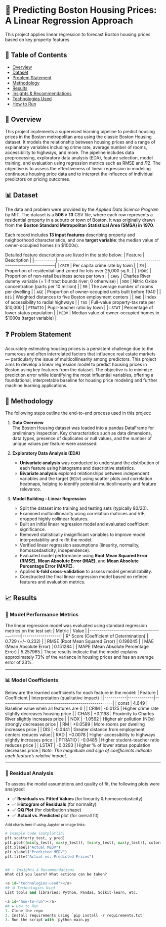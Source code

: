 # 📌 Predicting Boston Housing Prices: A Linear Regression Approach
This project applies linear regression to forecast Boston housing prices based on key property features.

## 📂 Table of Contents
- [Overview](#-overview)
- [Dataset](#-dataset)
- [Problem Statement](#-problem-statement)
- [Methodology](#-methodology)
- [Results](#-results)
- [Insights & Recommendations](#-insights--recommendations)
- [Technologies Used](#technologies-used)
- [How to Run](#how-to-run)

## 🧠 Overview
This project implements a supervised learning pipeline to predict housing prices in the Boston metropolitan area using the classic Boston Housing dataset. It models the relationship between housing prices and a range of explanatory variables including crime rate, average number of rooms, accessibility to highways, and more. The pipeline includes data preprocessing, exploratory data analysis (EDA), feature selection, model training, and evaluation using regression metrics such as RMSE and 𝑅2. The objective is to assess the effectiveness of linear regression in modeling continuous housing price data and to interpret the influence of individual predictors on pricing outcomes.

## 📊 Dataset
The data and problem were provided by the *Applied Data Science Program* by MIT. The dataset is a **506 × 13** CSV file, where each row represents a residential property in a suburb or town of Boston. It was originally drawn from the **Boston Standard Metropolitan Statistical Area (SMSA) in 1970**.

Each record includes **13 input features** describing property and neighborhood characteristics, and one **target variable**: the median value of owner-occupied homes (in $1000s).

Detailed feature descriptions are listed in the table below:
| Feature   | Description                                                                 |
|-----------|-----------------------------------------------------------------------------|
| `CRIM`    | Per capita crime rate by town                                               |
| `ZN`      | Proportion of residential land zoned for lots over 25,000 sq.ft.           |
| `INDUS`   | Proportion of non-retail business acres per town                            |
| `CHAS`    | Charles River dummy variable (= 1 if tract bounds river; 0 otherwise)       |
| `NOX`     | Nitric Oxide concentration (parts per 10 million)                          |
| `RM`      | The average number of rooms per dwelling                                    |
| `AGE`     | Proportion of owner-occupied units built before 1940                        |
| `DIS`     | Weighted distances to five Boston employment centers                        |
| `RAD`     | Index of accessibility to radial highways                                   |
| `TAX`     | Full-value property-tax rate per $10,000                                    |
| `PTRATIO` | Pupil-teacher ratio by town                                                 |
| `LSTAT`   | Percentage of lower status population                                       |
| `MEDV`    | Median value of owner-occupied homes in $1000s (target variable)            |

## ❓ Problem Statement
Accurately estimating housing prices is a persistent challenge due to the numerous and often interrelated factors that influence real estate markets — particularly the issue of multicollinearity among predictors. This project aims to develop a linear regression model to predict housing prices in Boston using key features from the dataset. The objective is to minimize prediction error while identifying the most influential variables, offering a foundational, interpretable baseline for housing price modeling and further machine learning applications.

## 🔎 Methodology
The following steps outline the end-to-end process used in this project:

1. **Data Overview**  
   The Boston Housing dataset was loaded into a pandas DataFrame for preliminary inspection. Key characteristics such as data dimensions, data types, presence of duplicates or null values, and the number of unique values per feature were assessed.
   
3. **Exploratory Data Analysis (EDA)**  
   - **Univariate analysis** was conducted to understand the distribution of each feature using histograms and descriptive statistics.  
   - **Bivariate analysis** explored relationships between independent variables and the target (`MEDV`) using scatter plots and correlation heatmaps, helping to identify potential multicollinearity and feature relevance.

4. **Model Building – Linear Regression**  
   - Split the dataset into training and testing sets (typically 80/20).  
   - Examined multicollinearity using correlation matrices and VIF; dropped highly collinear features.  
   - Built an initial linear regression model and evaluated coefficient significance.  
   - Removed statistically insignificant variables to improve model interpretability and re-fit the model.  
   - Verified linear regression assumptions (linearity, normality, homoscedasticity, independence).  
   - Evaluated model performance using **Root Mean Squared Error (RMSE)**, **Mean Absolute Error (MAE)**, and **Mean Absolute Percentage Error (MAPE)**.  
   - Applied **k-fold cross-validation** to assess model generalizability.  
   - Constructed the final linear regression model based on refined features and evaluation metrics.

## 📈 Results

### 🔢 Model Performance Metrics
The linear regression model was evaluated using standard regression metrics on the test set:
| Metric                                    | Value             |
|-------------------------------------------|-------------------|
| R² Score (Coefficient of Determination)   | 0.729 (+/- 0.232) |
| RMSE (Root Mean Squared Error)            | 0.198045          |
| MAE (Mean Absolute Error)                 | 0.151284          |
| MAPE (Mean Absolute Percentage Error)     | 5.257965          |
These results indicate that the model explains approximately 73% of the variance in housing prices and has an average error of 23%.

---

### 📊 Model Coefficients
Below are the learned coefficients for each feature in the model:
| Feature   | Coefficient | Interpretation (qualitative impact)                   |
|-----------|-------------|--------------------------------------------------------|
| const     | 4.649       | Baseline value when all features are 0                |
| CRIM      | -0.0125     | Higher crime rate slightly decreases housing price    |
| CHAS      | +0.1198     | Proximity to Charles River slightly increases price   |
| NOX       | -1.0562     | Higher air pollution (NOx) strongly decreases price   |
| RM        | +0.0589     | More rooms per dwelling increases price               |
| DIS       | -0.0441     | Greater distance from employment centers reduces value|
| RAD       | +0.0078     | Higher accessibility to highways slightly increases price |
| PTRATIO   | -0.0485     | Higher student–teacher ratio reduces price            |
| LSTAT     | -0.0293     | Higher % of lower status population decreases price   |
*Note: The magnitude and sign of coefficients indicate each feature’s relative impact.*

---

### 🧪 Residual Analysis
To assess the model assumptions and quality of fit, the following plots were analyzed:
- ✅ **Residuals vs. Fitted Values** (for linearity & homoscedasticity)
- ✅ **Histogram of Residuals** (for normality)
- ✅ **QQ Plot** (for distribution shape)
- ✅ **Actual vs. Predicted** plot (for overall fit)

<sub>Add charts here if using Jupyter or image links:</sub>

```python
# Example code (matplotlib)
plt.scatter(y_test, y_pred)
plt.plot([min(y_test), max(y_test)], [min(y_test), max(y_test)], color='red')
plt.xlabel("Actual MEDV")
plt.ylabel("Predicted MEDV")
plt.title("Actual vs. Predicted Prices")


## 💡 Insights & Recommendations
What did you learn? What actions can be taken?

<a id="technologies-used"></a>
## ⚙️ Technologies Used
List tools and libraries: Python, Pandas, Scikit-learn, etc.

<a id="how-to-run"></a>
## ▶️ How to Run
1. Clone the repo  
2. Install requirements using `pip install -r requirements.txt`  
3. Run the script with `python main.py`
